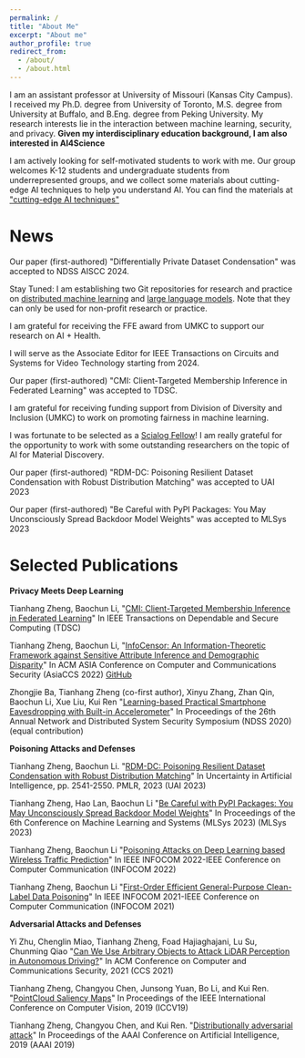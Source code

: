 ```yaml
---
permalink: /
title: "About Me"
excerpt: "About me"
author_profile: true
redirect_from: 
  - /about/
  - /about.html
---
```

I am an assistant professor at University of Missouri (Kansas City Campus).
I received my Ph.D. degree from University of Toronto, M.S. degree from University at Buffalo, and B.Eng. degree from Peking University.
My research interests lie in the interaction between machine learning, security, and privacy. **Given my interdisciplinary education background, I am also interested in AI4Science**

I am actively looking for self-motivated students to work with me. Our group welcomes K-12 students and undergraduate students from underrepresented groups, and we collect some materials about cutting-edge AI techniques to help you understand AI. You can find the materials at ["cutting-edge AI techniques"](https://tianzheng4.github.io/umkc-teaching/interesting-AI-material/)

News
======
Our paper (first-authored) "Differentially Private Dataset Condensation" was accepted to NDSS AISCC 2024.

Stay Tuned: I am establishing two Git repositories for research and practice on [distributed machine learning](https://github.com/SecMLSys/Simulate-Distributed-AI) and [large language models](https://github.com/SecMLSys/LoraLLM-Practice). Note that they can only be used for non-profit research or practice. 

I am grateful for receiving the FFE award from UMKC to support our research on AI + Health.

I will serve as the Associate Editor for IEEE Transactions on Circuits and Systems for Video Technology starting from 2024.

Our paper (first-authored) "CMI: Client-Targeted Membership Inference in Federated Learning" was accepted to TDSC.

I am grateful for receiving funding support from Division of Diversity and Inclusion (UMKC) to work on promoting fairness in machine learning.

I was fortunate to be selected as a [Scialog Fellow](https://rescorp.org/scialog/aut-fellows-and-facilitators)! I am really grateful for the opportunity to work with some outstanding researchers on the topic of AI for Material Discovery.

Our paper (first-authored) "RDM-DC: Poisoning Resilient Dataset Condensation with Robust Distribution Matching" was accepted to UAI 2023


Our paper (first-authored) "Be Careful with PyPI Packages: You May Unconsciously Spread Backdoor Model Weights" was accepted to MLSys 2023

Selected Publications
======

**Privacy Meets Deep Learning**

Tianhang Zheng, Baochun Li, "[CMI: Client-Targeted Membership Inference in Federated Learning](https://ieeexplore.ieee.org/document/10373150)" In IEEE Transactions on Dependable and Secure Computing (TDSC)

Tianhang Zheng, Baochun Li, "[InfoCensor: An Information-Theoretic Framework against Sensitive Attribute Inference and Demographic Disparity](files/AsiaCCS22.pdf)" In ACM ASIA Conference on Computer and Communications Security (AsiaCCS 2022) [GitHub](https://github.com/iQua/InfoCensor)

Zhongjie Ba, Tianhang Zheng (co-first author), Xinyu Zhang, Zhan Qin, Baochun Li, Xue Liu, Kui Ren "[Learning-based Practical Smartphone Eavesdropping with Built-in Accelerometer](files/NDSS20.pdf)" In Proceedings of the 26th Annual Network and Distributed System Security Symposium (NDSS 2020) (equal contribution)

**Poisoning Attacks and Defenses**

Tianhang Zheng, Baochun Li. "[RDM-DC: Poisoning Resilient Dataset Condensation with Robust Distribution Matching](files/UAI23.pdf)" In Uncertainty in Artificial Intelligence, pp. 2541-2550. PMLR, 2023 (UAI 2023)

Tianhang Zheng, Hao Lan, Baochun Li "[Be Careful with PyPI Packages: You May Unconsciously Spread Backdoor Model Weights](files/MLSys23.pdf)" In Proceedings of the 6th Conference on Machine Learning and Systems (MLSys 2023) (MLSys 2023)

Tianhang Zheng, Baochun Li "[Poisoning Attacks on Deep Learning based Wireless Traffic Prediction](files/INFOCOM22.pdf)" In IEEE INFOCOM 2022-IEEE Conference on Computer Communication (INFOCOM 2022)

Tianhang Zheng, Baochun Li "[First-Order Efficient General-Purpose Clean-Label Data Poisoning](files/INFOCOM21.pdf)" In IEEE INFOCOM 2021-IEEE Conference on Computer Communication (INFOCOM 2021)

**Adversarial Attacks and Defenses**

Yi Zhu, Chenglin Miao, Tianhang Zheng, Foad Hajiaghajani, Lu Su, Chunming Qiao "[Can We Use Arbitrary Objects to Attack LiDAR Perception in Autonomous Driving?](files/CCS21.pdf)" In ACM Conference on Computer and Communications Security, 2021 (CCS 2021)

Tianhang Zheng, Changyou Chen, Junsong Yuan, Bo Li, and Kui Ren. "[PointCloud Saliency Maps](files/ICCV19.pdf)" In Proceedings of the IEEE International Conference on Computer Vision, 2019 (ICCV19)

Tianhang Zheng, Changyou Chen, and Kui Ren. "[Distributionally adversarial attack](files/AAAI19.pdf)" In Proceedings of the AAAI Conference on Artificial Intelligence, 2019 (AAAI 2019)







